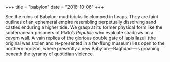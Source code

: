 +++
title = "babylon"
date = "2016-10-06"
+++

See the ruins of Babylon: mud bricks lie clumped in heaps. They are faint outlines of an ephemeral empire resembling perpetually dissolving sand castles enduring a higher tide. We grasp at its former physical form like the subterranean prisoners of Plato’s *Republic* who evaluate shadows on a cavern wall. A vain replica of the glorious double gate of lapis lazuli (the original was stolen and re-presented in a far-flung museum) lies open to the northern horizon, where presently a new Babylon—Baghdad—is groaning beneath the tyranny of quotidian violence.